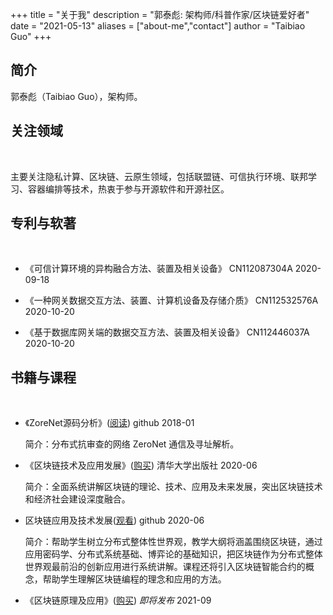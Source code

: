 +++
title = "关于我"
description = "郭泰彪: 架构师/科普作家/区块链爱好者"
date = "2021-05-13"
aliases = ["about-me","contact"]
author = "Taibiao Guo"
+++

## 简介

郭泰彪（Taibiao Guo），架构师。

## 关注领域

<br />

主要关注隐私计算、区块链、云原生领域，包括联盟链、可信执行环境、联邦学习、容器编排等技术，热衷于参与开源软件和开源社区。

## 专利与软著

<br />

* 《可信计算环境的异构融合方法、装置及相关设备》        CN112087304A     2020-09-18

* 《一种网关数据交互方法、装置、计算机设备及存储介质》   CN112532576A    2020-10-20
 
* 《基于数据库网关端的数据交互方法、装置及相关设备》     CN112446037A    2020-10-20

## 书籍与课程

<br />

 * 《ZoreNet源码分析》([阅读](https://taibiaoguo.gitbooks.io/zeronetcommunicationanalysis/content/book_ZN/chapter1.html))    github  2018-01 

    简介：分布式抗审查的网络 ZeroNet 通信及寻址解析。 
    
 * 《区块链技术及应用发展》([购买](https://item.jd.com/12923348.html))    清华大学出版社 2020-06

    简介：全面系统讲解区块链的理论、技术、应用及未来发展，突出区块链技术和经济社会建设深度融合。
    
 * 区块链应用及技术发展([观看](https://taibiaoguo.github.io/blockchain101/2019-2020-spring-class-schedule/))    github 2020-06 

    简介：帮助学生树立分布式整体性世界观，教学大纲将涵盖围绕区块链，通过应用密码学、分布式系统基础、博弈论的基础知识，把区块链作为分布式整体世界观最前沿的创新应用进行系统讲解。课程还将引入区块链智能合约的概念，帮助学生理解区块链编程的理念和应用的方法。

 * 《区块链原理及应用》([购买](https://item.jd.com/12923348.html))  *即将发布* 2021-09


<br />

